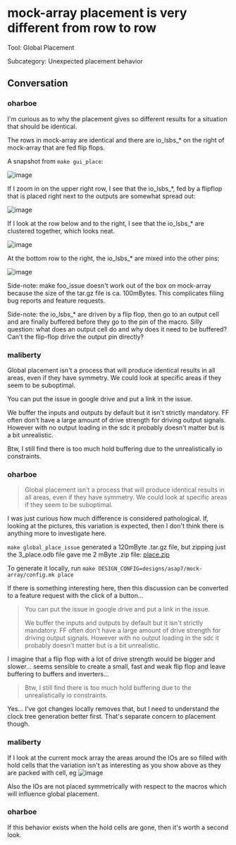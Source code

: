 # mock-array placement is very different from row to row

Tool: Global Placement

Subcategory: Unexpected placement behavior

## Conversation

### oharboe
I'm curious as to why the placement gives so different results for a situation that should be identical.

The rows in mock-array are identical and there are io_lsbs_* on the right of mock-array that are fed flip flops.

A snapshot from `make gui_place`:

![image](https://github.com/The-OpenROAD-Project/OpenROAD/assets/2798822/91c718ad-7392-4af6-8ed4-ce2184e6ef80)

If I zoom in on the upper right row, I see that the io_lsbs_*, fed by a flipflop that is placed right next to the outputs are somewhat spread out:

![image](https://github.com/The-OpenROAD-Project/OpenROAD/assets/2798822/25d2393c-d316-4ca0-a50c-9bdeef629066)

If I look at the row below and to the right, I see that the io_lsbs_* are clustered together, which looks neat.

![image](https://github.com/The-OpenROAD-Project/OpenROAD/assets/2798822/f5530a21-1135-4ad3-9f60-3304f2538d2f)

At the bottom row to the right, the io_lsbs_* are mixed into the other pins:

![image](https://github.com/The-OpenROAD-Project/OpenROAD/assets/2798822/5b4d25a7-567f-480f-bf58-736cb65bb0e3)



Side-note: make foo_issue doesn't work out of the box on mock-array because the size of the tar.gz file is ca. 100mBytes. This complicates filing bug reports and feature requests.

Side-note: the io_lsbs_* are driven by a flip flop, then go to an output cell and are finally buffered before they go to the pin of the macro. Silly question: what does an output cell do and why does it need to be buffered? Can't the flip-flop drive the output pin directly?


### maliberty
Global placement isn't a process that will produce identical results in all areas, even if they have symmetry.  We could look at specific areas if they seem to be suboptimal.

You can put the issue in google drive and put a link in the issue.

We buffer the inputs and outputs by default but it isn't strictly mandatory.  FF often don't have a large amount of drive strength for driving output signals.  However with no output loading in the sdc it probably doesn't matter but is a bit unrealistic.

Btw, I still find there is too much hold buffering due to the unrealistically io constraints.

### oharboe
> Global placement isn't a process that will produce identical results in all areas, even if they have symmetry. We could look at specific areas if they seem to be suboptimal.

I was just curious how much difference is considered pathological. If, looking at the pictures, this variation is expected, then I don't think there is anything more to investigate here.

`make global_place_issue` generated a 120mByte .tar.gz file, but zipping just the 3_place.odb file gave me 2 mByte .zip file: [place.zip](https://github.com/The-OpenROAD-Project/OpenROAD/files/12225008/place.zip)

To generate it locally, run `make DESIGN_CONFIG=designs/asap7/mock-array/config.mk place`

If there is something interesting here, then this discussion can be converted to a feature request with the click of a button...

> You can put the issue in google drive and put a link in the issue.
> 
> We buffer the inputs and outputs by default but it isn't strictly mandatory. FF often don't have a large amount of drive strength for driving output signals. However with no output loading in the sdc it probably doesn't matter but is a bit unrealistic.

I imagine that a flip flop with a lot of drive strength would be bigger and slower... seems sensible to create a small, fast and weak flip flop and leave buffering to buffers and inverters...

> 
> Btw, I still find there is too much hold buffering due to the unrealistically io constraints.

Yes... I've got changes locally removes that, but I need to understand the clock tree generation better first. That's separate concern to placement though.

### maliberty
If I look at the current mock array the areas around the IOs are so filled with hold cells that the variation isn't as interesting as you show above as they are packed with cell, eg
![image](https://github.com/The-OpenROAD-Project/OpenROAD/assets/761514/85c19478-10dc-4e52-98e0-79af467df0f0)

Also the IOs are not placed symmetrically with respect to the macros which will influence global placement.

### oharboe
If this behavior exists when the hold cells are gone, then it's worth a second look.

